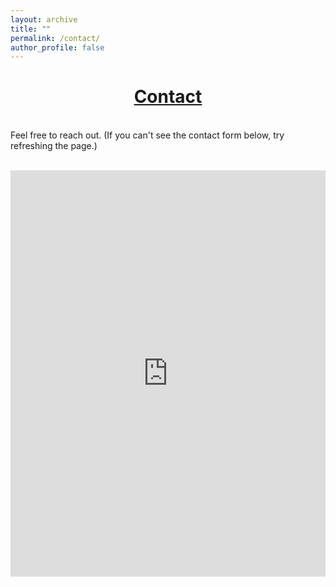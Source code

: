 ```yaml
---
layout: archive
title: ""
permalink: /contact/
author_profile: false
--- 
```


# [<center>Contact</center>](#top)

<div style="width:100%; max-width:800px; margin:auto"> 

<br>Feel free to reach out. (If you can't see the contact form below, try refreshing the page.)<br><br>

<center><iframe src="https://docs.google.com/forms/d/e/1FAIpQLSehqFy4fwiFR_qLMVIX3yDuMUIObToeT-PZMSHIBPn6zQmvtg/viewform?embedded=true" width="100%" height="650" frameborder="0" marginheight="0" marginwidth="0">Loading...</iframe></center>

</div>
